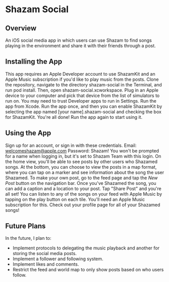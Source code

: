 # Shazam Social

## Overview
An iOS social media app in which users can use Shazam to find songs playing in the environment and share it with their friends through a post.

## Installing the App
This app requires an Apple Developer account to use ShazamKit and an Apple Music subscription if you'd like to play music from the posts. Clone the repository, navigate to the directory shazam-social in the Terminal, and run pod install. Then, open shazam-social.xcworkspace. Plug in an Apple device to your computer and pick that device from the list of simulators to run on. You may need to trust Developer apps to run in Settings. Run the app from Xcode. Run the app once, and then you can enable ShazamKit by selecting the app named \[your name\].shazam-social and checking the box for ShazamKit. You're all done! Run the app again to start using it.

## Using the App
Sign up for an account, or sign in with these credentials.
Email: welcomeshazam@apple.com
Password: Shazam!
You won't be prompted for a name when logging in, but it's set to Shazam Team with this login.
On the home view, you'll be able to see posts by other users who Shazamed songs. At the bottom, you can choose to view the posts in a map format, where you can tap on a marker and see information about the song the user Shazamed. To make your own post, go to the feed page and tap the _New Post_ button on the navigation bar. Once you've Shazamed the song, you can add a caption and a location to your post. Tap "Share Post" and you're all set! You can listen to any of the songs on your feed with Apple Music by tapping on the play button on each tile. You'll need an Apple Music subscription for this. Check out your profile page for all of your Shazamed songs!

## Future Plans
In the future, I plan to:
- Implement protocols to delegating the music playback and another for storing the social media posts.
- Implement a follower and following system.
- Implement likes and comments.
- Restrict the feed and world map to only show posts based on who users follow. 
